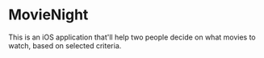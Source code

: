 # MovieNight

This is an iOS application that'll help two people decide on what movies to watch,  based on selected criteria.
